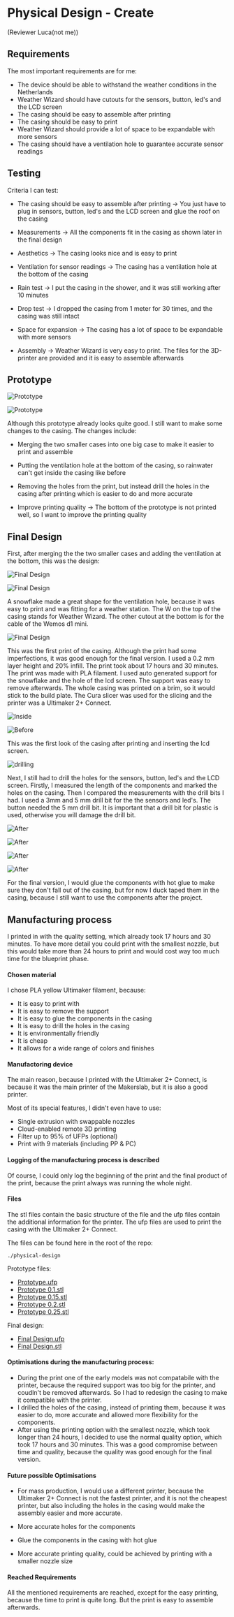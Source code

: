 # Physical Design - Create

(Reviewer Luca(not me))

## Requirements

The most important requirements are for me:

- The device should be able to withstand the weather conditions in the Netherlands
- Weather Wizard should have cutouts for the sensors, button, led's and the LCD screen
- The casing should be easy to assemble after printing
- The casing should be easy to print
- Weather Wizard should provide a lot of space to be expandable with more sensors
- The casing should have a ventilation hole to guarantee accurate sensor readings

## Testing

Criteria I can test:

- The casing should be easy to assemble after printing -> You just have to plug in sensors, button, led's and the LCD screen and
glue the roof on the casing

- Measurements -> All the components fit in the casing as shown later in the final design

- Aesthetics -> The casing looks nice and is easy to print

- Ventilation for sensor readings -> The casing has a ventilation hole at the bottom of the casing

- Rain test -> I put the casing in the shower, and it was still working after 10 minutes

- Drop test -> I dropped the casing from 1 meter for 30 times, and the casing was still intact

- Space for expansion -> The casing has a lot of space to be expandable with more sensors

- Assembly -> Weather Wizard is very easy to print. The files for the 3D-printer are provided and it is easy to assemble afterwards


## Prototype

![Prototype](./images/proto.jpg)

![Prototype](./images/fail2.jpg)

Although this prototype already looks quite good. I still want to make some changes to the casing. The changes include: 

- Merging the two smaller cases into one big case to make it easier to print and assemble

- Putting the ventilation hole at the bottom of the casing, so rainwater can't get inside the casing like before

- Removing the holes from the print, but instead drill the holes in the casing after printing which is easier to do and more accurate

- Improve printing quality -> The bottom of the prototype is not printed well, so I want to improve the printing quality


## Final Design

First, after merging the the two smaller cases and adding the ventilation at the bottom, this was the design:

![Final Design](./images/final.png)

![Final Design](./images/final2.png)

A snowflake made a great shape for the ventilation hole, because it was easy to print and was fitting for a weather station. The
W on the top of the casing stands for Weather Wizard. The other cutout at the bottom is for the cable of the Wemos d1 mini.

![Final Design](./images/print.jpg)

This was the first print of the casing. Although the print had some imperfections, it was good enough for the final version.
I used a 0.2 mm layer height and 20% infill. The print took about 17 hours and 30 minutes. The print was made with PLA filament.
I used auto generated support for the snowflake and the hole of the lcd screen. The support was easy to remove afterwards. The whole 
casing was printed on a brim, so it would stick to the build plate. The Cura slicer was used for the slicing and the printer was a
Ultimaker 2+ Connect.


![Inside](./images/inside.jpeg)

![Before](./images/before.jpg)


This was the first look of the casing after printing and inserting the lcd screen.

![drilling](./images/drilling.jpg)

Next, I still had to drill the holes for the sensors, button, led's and the LCD screen. Firstly, I measured the length of the components
and marked the holes on the casing. Then I compared the measurements with the drill bits I had. I used a 3mm and 5 mm drill bit for the
the sensors and led's. The button needed the 5 mm drill bit. It is important that a drill bit for plastic is used, otherwise you will
damage the drill bit. 

![After](./images/front.jpg)

![After](./images/right.jpg)

![After](./images/left.jpg)

![After](./images/top.jpg)

For the final version, I would glue the components with hot glue to make sure they don't fall out of the casing, but 
for now I duck taped them in the casing, because I still want to use the components after the project.

## Manufacturing process

I printed in with the quality setting, which already took 17 hours and 30 minutes. To have more detail you could print with the smallest nozzle, but
this would take more than 24 hours to print and would cost way too much time for the blueprint phase.

#### Chosen material 

I chose PLA yellow Ultimaker filament, because:

- It is easy to print with
- It is easy to remove the support
- It is easy to glue the components in the casing
- It is easy to drill the holes in the casing
- It is environmentally friendly
- It is cheap
- It allows for a wide range of colors and finishes

#### Manufactoring device

The main reason, because I printed with the Ultimaker 2+ Connect, is because it was the main printer of the Makerslab, but it is also a good printer.

Most of its special features, I didn't even have to use:

- Single extrusion with swappable nozzles
-  Cloud-enabled remote 3D printing
-  Filter up to 95% of UFPs (optional)
-  Print with 9 materials (including PP & PC)


#### Logging of the manufacturing process is described

Of course, I could only log the beginning of the print and the final product of the print, because the print always was running the whole night.


#### Files

The stl files contain the basic structure of the file and the 
ufp files contain the additional information for the printer. 
The ufp files are used to print the casing with the Ultimaker 2+ Connect.


The files can be found here in the root of the repo:
```
./physical-design
```

Prototype files:

- [Prototype.ufp](./physical-design/prototype.ufp)
- [Prototype 0.1.stl](./physical-design/prototype%200.1.stl)
- [Prototype 0.15.stl](./physical-design/prototype%200.15.stl)
- [Prototype 0.2.stl](./physical-design/prototype%200.2.stl)
- [Prototype 0.25.stl](./physical-design/prototype%200.2%20rotated.stl)

Final design: 
- [Final Design.ufp](./physical-design/Weather%20Wizard%20Final.ufp)
- [Final Design.stl](./physical-design/Weather%20Wizard%20Final.stl)

#### Optimisations during the manufacturing process:

- During the print one of the early models was not compatabile with the printer, because the required support was too big for the printer, and coudln't be removed afterwards. So I had to redesign the casing to make it compatible with the printer.
- I drilled the holes of the casing, instead of printing them, because it was easier to do, more accurate and allowed more flexibility for the components.
- After using the printing option with the smallest nozzle, which took longer than 24 hours, I decided to use the normal quality option, which took 17 hours and 30 minutes. This was a good compromise between time and quality, because
the quality was good enough for the final version.


#### Future possible Optimisations

- For mass production, I would use a different printer, because the Ultimaker 2+ Connect is not the fastest printer, and it is not the cheapest printer, but also including the holes in the casing 
would make the assembly easier and more accurate.

- More accurate holes for the components

- Glue the components in the casing with hot glue

- More accurate printing quality, could be achieved by printing with a smaller nozzle size


#### Reached Requirements

All the mentioned requirements are reached, except for the easy printing, because the time to print is quite long. But the print is easy to assemble afterwards. 

